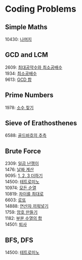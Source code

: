# Coding Problems

## Simple Maths
10430: [나머지](https://www.acmicpc.net/problem/10430)

## GCD and LCM
2609: [최대공약수와 최소공배수](https://www.acmicpc.net/problem/2609)  
1934: [최소공배수](https://www.acmicpc.net/problem/1934)  
9613: [GCD 합](https://www.acmicpc.net/problem/9613)  

## Prime Numbers
1978: [소수 찾기](https://www.acmicpc.net/problem/1978)

## Sieve of Erathosthenes
6588: [골드바흐의 추측](https://www.acmicpc.net/problem/6588)

## Brute Force
2309: [일곱 난쟁이](https://www.acmicpc.net/problem/2309)  
1476: [날짜 계산](https://www.acmicpc.net/problem/1476)  
9095: [1, 2, 3 더하기](https://www.acmicpc.net/problem/9095)  
14500: [테트로미노](https://www.acmicpc.net/problem/14500)  
10974: [모든 순열](https://www.acmicpc.net/problem/10974)  
10819: [차이를 최대로](https://www.acmicpc.net/problem/10819)  
6603: [로또](https://www.acmicpc.net/problem/6603)  
14888: [연산자 끼워넣기](https://www.acmicpc.net/problem/14888)  
1759: [암호 만들기](https://www.acmicpc.net/problem/1759)  
1182: [부분 수열의 합](https://www.acmicpc.net/problem/1182)  
14501: [퇴사](https://www.acmicpc.net/problem/14501)  

## BFS, DFS
14500: [테트로미노](https://www.acmicpc.net/problem/14500)

